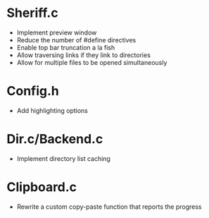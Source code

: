 # Sheriff.c
* Implement preview window
* Reduce the number of #define directives
* Enable top bar truncation a la fish
* Allow traversing links if they link to directories
* Allow for multiple files to be opened simultaneously

# Config.h
* Add highlighting options

# Dir.c/Backend.c
* Implement directory list caching

# Clipboard.c
* Rewrite a custom copy-paste function that reports the progress
